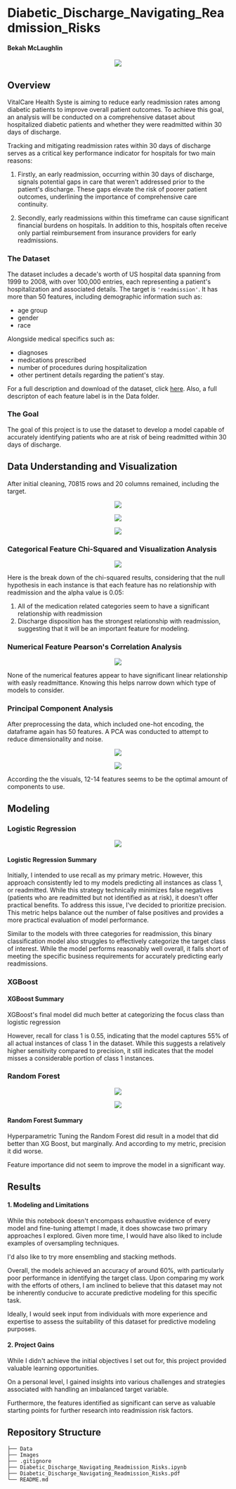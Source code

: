 # Diabetic_Discharge_Navigating_Readmission_Risks

#### Bekah McLaughlin

<p align="center">
  <img src = ./Images/pexels-mart-production-7089401.jpg>
</p> 

## Overview

VitalCare Health Syste is aiming to reduce early readmission rates among diabetic patients to improve overall patient outcomes. To achieve this goal, an analysis will be conducted on a comprehensive dataset about hospitalized diabetic patients and whether they were readmitted within 30 days of discharge.

Tracking and mitigating readmission rates within 30 days of discharge serves as a critical key performance indicator for hospitals for two main reasons:

1. Firstly, an early readmission, occurring within 30 days of discharge, signals potential gaps in care that weren't addressed prior to the patient's discharge. These gaps elevate the risk of poorer patient outcomes, underlining the importance of comprehensive care continuity.

2. Secondly, early readmissions within this timeframe can cause significant financial burdens on hospitals. In addition to this, hospitals often receive only partial reimbursement from insurance providers for early readmissions.

### **The Dataset**

The dataset includes a decade's worth of US hospital data spanning from 1999 to 2008, with over 100,000 entries, each representing a patient's hospitalization and associated details. The target is `'readmission'`. It has more than 50 features, including demographic information such as:
- age group
- gender
- race

Alongside medical specifics such as:
- diagnoses
- medications prescribed
- number of procedures during hospitalization
- other pertinent details regarding the patient's stay.

For a full description and download of the dataset, click <a href = "https://archive.ics.uci.edu/dataset/296/diabetes+130-us+hospitals+for+years+1999-2008">here</a>. Also, a full descripton of each feature label is in the Data folder.

### **The Goal**

The goal of this project is to use the dataset to develop a model capable of accurately identifying patients who are at risk of being readmitted within 30 days of discharge.

## Data Understanding and Visualization

After initial cleaning, 70815 rows and 20 columns remained, including the target.

<p align="center">
  <img src = ./Images/cateda1.png>
</p> 

<p align="center">
  <img src = ./Images/cateda2.png>
</p> 

<p align="center">
  <img src = ./Images/cateda3.png>
</p> 

### **Categorical Feature Chi-Squared and Visualization Analysis**

<p align="center">
  <img src = ./Images/EDA2.png>
</p> 
Here is the break down of the chi-squared results, considering that the null hypothesis in each instance is that each feature has no relationship with readmission and the alpha value is 0.05:

1. All of the medication related categories seem to have a significant relationship with readmission
2. Discharge disposition has the strongest relationship with readmission, suggesting that it will be an important feature for modeling.
### **Numerical Feature Pearson's Correlation Analysis**

<p align="center">
  <img src = ./Images/EDA.png>
</p> 

None of the numerical features appear to have significant linear relationship with easly readmittance. Knowing this helps narrow down which type of models to consider.

### **Principal Component Analysis**

After preprocessing the data, which included one-hot encoding, the  dataframe again has 50 features. A PCA was conducted to attempt to reduce dimensionality and noise.

<p align="center">
  <img src = ./Images/PCA1.png>
</p> 

<p align="center">
  <img src = ./Images/PCA2.png>
</p> 

According the the visuals, 12-14 features seems to be the optimal amount of components to use.

## Modeling

### **Logistic Regression**

<p align="center">
  <img src = ./Images/logisticCM.png>
</p> 

#### **Logistic Regression Summary**

Initially, I intended to use recall as my primary metric. However, this approach consistently led to my models predicting all instances as class 1, or readmitted. While this strategy technically minimizes false negatives (patients who are readmitted but not identified as at risk), it doesn't offer practical benefits. To address this issue, I've decided to prioritize precision. This metric helps balance out the number of false positives and provides a more practical evaluation of model performance.

Similar to the models with three categories for readmission, this binary classification model also struggles to effectively categorize the target class of interest. While the model performs reasonably well overall, it falls short of meeting the specific business requirements for accurately predicting early readmissions.

### **XGBoost**

#### **XGBoost Summary**
XGBoost's final model did much better at categorizing the focus class than logistic regression

However, recall for class 1 is 0.55, indicating that the model captures 55% of all actual instances of class 1 in the dataset. While this suggests a relatively higher sensitivity compared to precision, it still indicates that the model misses a considerable portion of class 1 instances.

### **Random Forest**

<p align="center">
  <img src = ./Images/RandomForest1.png>
</p> 

<p align="center">
  <img src = ./Images/RandomForest2.png>
</p> 

#### **Random Forest Summary**

Hyperparametric Tuning the Random Forest did result in a model that did better than XG Boost, but marginally. And according to my metric, precision it did worse.

Feature importance did not seem to improve the model in a significant way.

## Results
#### 1. Modeling and Limitations
While this notebook doesn't encompass exhaustive evidence of every model and fine-tuning attempt I made, it does showcase two primary approaches I explored. Given more time, I would have also liked to include examples of oversampling techniques.

I'd also like to try more ensembling and stacking methods.

Overall, the models achieved an accuracy of around 60%, with particularly poor performance in identifying the target class. Upon comparing my work with the efforts of others, I am inclined to believe that this dataset may not be inherently conducive to accurate predictive modeling for this specific task.

Ideally, I would seek input from individuals with more experience and expertise to assess the suitability of this dataset for predictive modeling purposes.

#### 2. Project Gains

While I didn't achieve the initial objectives I set out for, this project provided valuable learning opportunities.

On a personal level, I gained insights into various challenges and strategies associated with handling an imbalanced target variable.

Furthermore, the features identified as significant can serve as valuable starting points for further research into readmission risk factors.

## Repository Structure

```
├── Data
├── Images
├── .gitignore
├── Diabetic_Discharge_Navigating_Readmission_Risks.ipynb
├── Diabetic_Discharge_Navigating_Readmission_Risks.pdf
└── README.md
```


